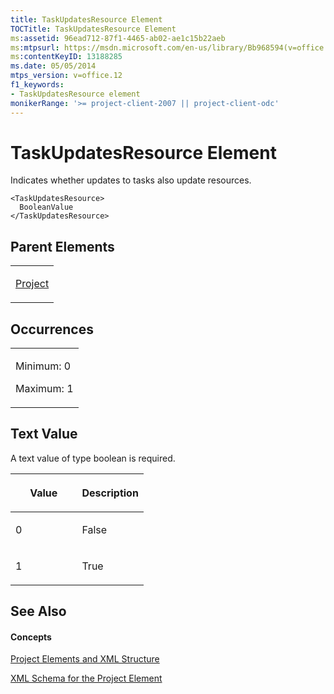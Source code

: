 ```yaml
---
title: TaskUpdatesResource Element
TOCTitle: TaskUpdatesResource Element
ms:assetid: 96ead712-87f1-4465-ab02-ae1c15b22aeb
ms:mtpsurl: https://msdn.microsoft.com/en-us/library/Bb968594(v=office.12)
ms:contentKeyID: 13188285
ms.date: 05/05/2014
mtps_version: v=office.12
f1_keywords:
- TaskUpdatesResource element
monikerRange: '>= project-client-2007 || project-client-odc'
---
```


# TaskUpdatesResource Element




Indicates whether updates to tasks also update resources.

    <TaskUpdatesResource>
      BooleanValue
    </TaskUpdatesResource>

## Parent Elements

<table>
<colgroup>
<col style="width: 100%" />
</colgroup>
<tbody>
<tr class="odd">
<td><p><a href="project-element.md">Project</a></p></td>
</tr>
</tbody>
</table>

## Occurrences

<table>
<colgroup>
<col style="width: 100%" />
</colgroup>
<tbody>
<tr class="odd">
<td><p>Minimum: 0</p>
<p>Maximum: 1</p></td>
</tr>
</tbody>
</table>

## Text Value

A text value of type boolean is required.

<table>
<colgroup>
<col style="width: 50%" />
<col style="width: 50%" />
</colgroup>
<thead>
<tr class="header">
<th><p>Value</p></th>
<th><p>Description</p></th>
</tr>
</thead>
<tbody>
<tr class="odd">
<td><p>0</p></td>
<td><p>False</p></td>
</tr>
<tr class="even">
<td><p>1</p></td>
<td><p>True</p></td>
</tr>
</tbody>
</table>

## See Also

#### Concepts

[Project Elements and XML Structure](project-elements-and-xml-structure.md)

[XML Schema for the Project Element](xml-schema-for-the-project-element.md)

